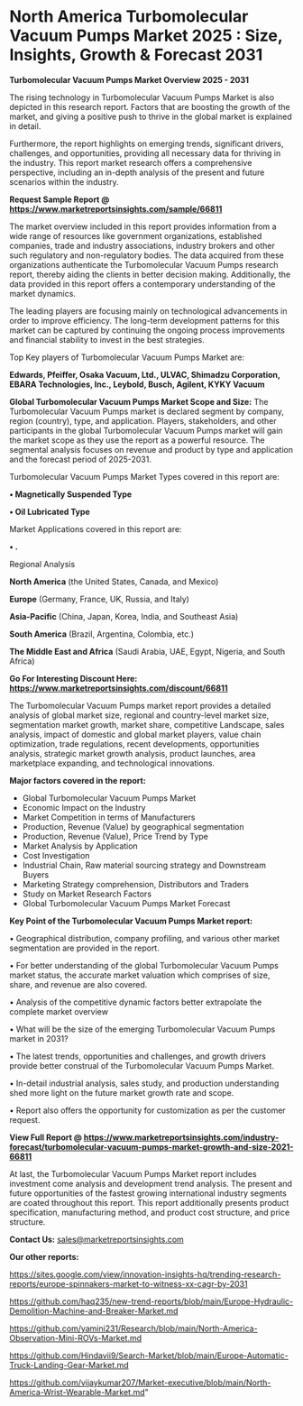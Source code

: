 # North America Turbomolecular Vacuum Pumps Market 2025 : Size, Insights, Growth & Forecast 2031

<Strong> Turbomolecular Vacuum Pumps Market Overview 2025 - 2031</strong>

The rising technology in Turbomolecular Vacuum Pumps Market is also depicted in this research report. Factors that are boosting the growth of the market, and giving a positive push to thrive in the global market is explained in detail.

Furthermore, the report highlights on emerging trends, significant drivers, challenges, and opportunities, providing all necessary data for thriving in the industry. This report market research offers a comprehensive perspective, including an in-depth analysis of the present and future scenarios within the industry.

<strong>Request Sample Report @ <a href=https://www.marketreportsinsights.com/sample/66811>https://www.marketreportsinsights.com/sample/66811</a></strong>

The market overview included in this report provides information from a wide range of resources like government organizations, established companies, trade and industry associations, industry brokers and other such regulatory and non-regulatory bodies. The data acquired from these organizations authenticate the Turbomolecular Vacuum Pumps research report, thereby aiding the clients in better decision making. Additionally, the data provided in this report offers a contemporary understanding of the market dynamics.

The leading players are focusing mainly on technological advancements in order to improve efficiency. The long-term development patterns for this market can be captured by continuing the ongoing process improvements and financial stability to invest in the best strategies.

Top Key players of Turbomolecular Vacuum Pumps Market are:

<strong>Edwards, Pfeiffer, Osaka Vacuum, Ltd., ULVAC, Shimadzu Corporation, EBARA Technologies, Inc., Leybold, Busch, Agilent, KYKY Vacuum</strong>

<strong><b>Global Turbomolecular Vacuum Pumps Market Scope and Size:</b></strong>
The Turbomolecular Vacuum Pumps market is declared segment by company, region (country), type, and application. Players, stakeholders, and other participants in the global Turbomolecular Vacuum Pumps market will gain the market scope as they use the report as a powerful resource. The segmental analysis focuses on revenue and product by type and application and the forecast period of 2025-2031.

Turbomolecular Vacuum Pumps Market Types covered in this report are:

<strong>• Magnetically Suspended Type

• Oil Lubricated Type</strong>

Market Applications covered in this report are:

<strong>• .</strong> 

Regional Analysis

<strong>North America</strong> (the United States, Canada, and Mexico)

<strong>Europe</strong> (Germany, France, UK, Russia, and Italy)

<strong>Asia-Pacific</strong> (China, Japan, Korea, India, and Southeast Asia)

<strong>South America</strong> (Brazil, Argentina, Colombia, etc.)

<strong>The Middle East and Africa</strong> (Saudi Arabia, UAE, Egypt, Nigeria, and South Africa)

<strong>Go For Interesting Discount Here: <a href=https://www.marketreportsinsights.com/discount/66811>https://www.marketreportsinsights.com/discount/66811</a></strong>

The Turbomolecular Vacuum Pumps market report provides a detailed analysis of global market size, regional and country-level market size, segmentation market growth, market share, competitive Landscape, sales analysis, impact of domestic and global market players, value chain optimization, trade regulations, recent developments, opportunities analysis, strategic market growth analysis, product launches, area marketplace expanding, and technological innovations.

<strong><b>Major factors covered in the report:</b></strong>
<ul>
  <li>Global Turbomolecular Vacuum Pumps Market </li>
  <li>Economic Impact on the Industry</li>
  <li>Market Competition in terms of Manufacturers</li>
  <li>Production, Revenue (Value) by geographical segmentation</li>
  <li>Production, Revenue (Value), Price Trend by Type</li>
  <li>Market Analysis by Application</li>
  <li>Cost Investigation</li>
  <li>Industrial Chain, Raw material sourcing strategy and Downstream Buyers</li>
  <li>Marketing Strategy comprehension, Distributors and Traders</li>
  <li>Study on Market Research Factors</li>
  <li>Global Turbomolecular Vacuum Pumps Market Forecast</li>
</ul>

<strong><b>Key Point of the Turbomolecular Vacuum Pumps Market report:</b></strong>

• Geographical distribution, company profiling, and various other market segmentation are provided in the report.

• For better understanding of the global Turbomolecular Vacuum Pumps market status, the accurate market valuation which comprises of size, share, and revenue are also covered.

• Analysis of the competitive dynamic factors better extrapolate the complete market overview

• What will be the size of the emerging Turbomolecular Vacuum Pumps market in 2031?

• The latest trends, opportunities and challenges, and growth drivers provide better construal of the Turbomolecular Vacuum Pumps Market.

• In-detail industrial analysis, sales study, and production understanding shed more light on the future market growth rate and scope.

• Report also offers the opportunity for customization as per the customer request.

<strong><b>View Full Report @ <a href=https://www.marketreportsinsights.com/industry-forecast/turbomolecular-vacuum-pumps-market-growth-and-size-2021-66811>https://www.marketreportsinsights.com/industry-forecast/turbomolecular-vacuum-pumps-market-growth-and-size-2021-66811</a></b></strong>


At last, the Turbomolecular Vacuum Pumps Market report includes investment come analysis and development trend analysis. The present and future opportunities of the fastest growing international industry segments are coated throughout this report. This report additionally presents product specification, manufacturing method, and product cost structure, and price structure.

<strong>Contact Us:</strong>
sales@marketreportsinsights.com

<strong>Our other reports:</strong>

<a href=https://sites.google.com/view/innovation-insights-hq/trending-research-reports/europe-spinnakers-market-to-witness-xx-cagr-by-2031>https://sites.google.com/view/innovation-insights-hq/trending-research-reports/europe-spinnakers-market-to-witness-xx-cagr-by-2031</a>

<a href=https://github.com/haq235/new-trend-reports/blob/main/Europe-Hydraulic-Demolition-Machine-and-Breaker-Market.md>https://github.com/haq235/new-trend-reports/blob/main/Europe-Hydraulic-Demolition-Machine-and-Breaker-Market.md</a>

<a href=https://github.com/yamini231/Research/blob/main/North-America-Observation-Mini-ROVs-Market.md>https://github.com/yamini231/Research/blob/main/North-America-Observation-Mini-ROVs-Market.md</a>

<a href=https://github.com/Hindavii9/Search-Market/blob/main/Europe-Automatic-Truck-Landing-Gear-Market.md>https://github.com/Hindavii9/Search-Market/blob/main/Europe-Automatic-Truck-Landing-Gear-Market.md</a>

<a href=https://github.com/vijaykumar207/Market-executive/blob/main/North-America-Wrist-Wearable-Market.md>https://github.com/vijaykumar207/Market-executive/blob/main/North-America-Wrist-Wearable-Market.md</a>"
